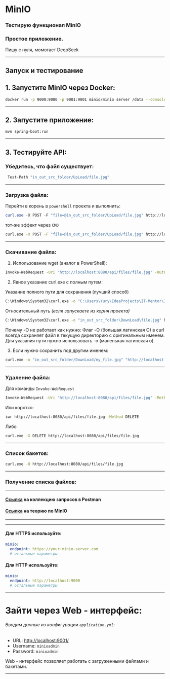 # MinIO

### Тестирую функционал MinIO

### Простое приложение.

Пишу с нуля, момогает DeepSeek

---
## Запуск и тестирование

## 1. Запустите MinIO через Docker:
```bash
docker run -p 9000:9000 -p 9001:9001 minio/minio server /data --console-address ":9001"
````

---
## 2. Запустите приложение:
```bash
mvn spring-boot:run
```

---
## 3. Тестируйте API:

### Убедитесь, что файл существует:
```bash
 Test-Path "in_out_src_folder/UpLoad/file.jpg"
```

---
### Загрузка файла:
Перейти в корень в `powershell` проекта и выполнить:
```powershell
curl.exe -X POST -F "file=@in_out_src_folder/UpLoad/file.jpg" http://localhost:8080/api/files
```
тот-же эффект через `CMD`
```bash
curl.exe -X POST -F "file=@in_out_src_folder/UpLoad/file.jpg" http://localhost:8080/api/files
```

---
### Скачивание файла:
1. Использование wget (аналог в PowerShell):
```bash
Invoke-WebRequest -Uri "http://localhost:8080/api/files/file.jpg" -OutFile "in_out_src_folder/DownLoad/file.jpg"
```

2. Явное указание curl.exe с полным путем:

Указание полного пути для сохранения (лучший способ)
```bash
C:\Windows\System32\curl.exe -o "C:\Users\Yury\IdeaProjects\IT-Mentor\ITM_tasks\ITM_task028_examples_MinIO\in_out_src_folder\DownLoad\file.jpg" http://localhost:8080/api/files/file.jpg
```

Относительный путь _(если запускаете из корня проекта)_
```bash
C:\Windows\System32\curl.exe -o "in_out_src_folder\DownLoad\file.jpg" http://localhost:8080/api/files/file.jpg 
```
Почему -O не работает как нужно: Флаг -O (большая латинская O) в curl всегда сохраняет файл в текущую директорию с оригинальным именем. Для указания пути нужно использовать -o (маленькая латинская o).

3. Если нужно сохранить под другим именем:
```bash
curl.exe -o "in_out_src_folder/DownLoad/my_file.jpg" "http://localhost:8080/api/files/file.jpg"
```

---
### Удаление файла:

Для команды `Invoke-WebRequest`
```bash
Invoke-WebRequest -Uri "http://localhost:8080/api/files/file.jpg" -Method DELETE
```

Или коротко:
```bash
iwr http://localhost:8080/api/files/file.jpg -Method DELETE
````

Либо
```bash
curl.exe -X DELETE http://localhost:8080/api/files/file.jpg
```

---
### Список бакетов:
```bash
curl.exe -O http://localhost:8080/api/files/file.jpg
```

---
### Получение списка файлов:

---
#### [Ссылка](https://lunar-equinox-676595.postman.co/workspace/ITM_Yury_Workspace~8f191f88-e8ec-40af-b710-248189b66b12/collection/8967691-6fed959b-969e-4a1a-a070-37388fae7ce1?action=share&creator=8967691) на коллекцию запросов в **Postman**

#### [Ссылка](https://github.com/yury-connect/ITM_task026_Java_Podgotovka_k_INTERVJU/blob/main/Documents/TECHNOLOGIES/S3/MinIO/MinIO_info.md) на теорию по **MinIO**  

---








---
#### Для HTTPS используйте:
```yaml
minio:
  endpoint: https://your-minio-server.com
  # остальные параметры
```

#### Для HTTP используйте:
```yaml
minio:
  endpoint: http://localhost:9000
  # остальные параметры
```

---
# Зайти через Web - интерфейс: 
###### Вводим данные из _конфигурации_ `application.yml`:
- URL: [http://localhost:9001/](http://localhost:9001/browser/my-bucket)
- Username: `minioadmin`
- Password: `minioadmin`

Web - интерфейс позволяет работать с загруженными файлами и бакетами.

---
